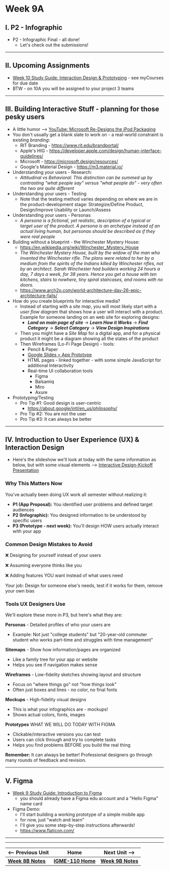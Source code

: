 # Week 9A

## I. P2 - Infographic 

- P2 - Infographic Final - all done!
  - Let's check out the submissions!
 
---

## II. Upcoming Assignments

- [Week 10 Study Guide: Interaction Design & Prototyping](https://docs.google.com/document/d/1cPbyE8xvK747125dENQXC8Kd3jzb7uUhtp40dfyjdNU/edit?usp=sharing) - see myCourses for due date
- BTW - on 10A you will be assigned to your project 3 teams

---

## III.  Building Interactive Stuff - planning for those pesky users
- A little humor --> [YouTube: Microsoft Re-Designs the iPod Packaging](https://www.youtube.com/watch?v=EUXnJraKM3k)
- You don't usually get a blank slate to work on - a real-world constraint is existing *branding*:
  - RIT Branding - https://www.rit.edu/brandportal/
  - Apple's HIG - https://developer.apple.com/design/human-interface-guidelines/
  - Microsoft - https://microsoft.design/resources/
  - Google's Material Design - https://m3.material.io/
- Understanding your users - Research:
  - *Attitudinal vs Behavioral: This distinction can be summed up by contrasting "what people say" versus "what people do"  - very often the two are quite different*
- Understanding your users - Testing
  - Note that the testing method varies depending on where we are in the product-development stage: Strategize/Define Product, Design/Improve Usability or Launch/Assess
- Understanding your users - Personas
  - *A persona is a fictional, yet realistic, description of a typical or target user of the product. A persona is an archetype instead of an actual living human, but personas should be described as if they were real people*
- Building without a blueprint - the Winchester Mystery House:
  - https://en.wikipedia.org/wiki/Winchester_Mystery_House
  - *The Winchester Mystery House, built by the widow of the man who invented the Winchester rifle. The plans were related to her by a medium from the spirits of the Indians killed by Winchester rifles, not by an architect. Sarah Winchester had builders working 24 hours a day, 7 days a week, for 38 years. Hence you get a house with ten kitchens, stairs to nowhere, tiny spiral staircases, and rooms with no doors.*
  - https://www.arch2o.com/world-architecture-day-26-epic-architecture-fails/
- How do you create blueprints for interactive media?
  - Instead of starting with a *site map*, you will most likely start with a *user flow diagram* that shows how a user will interact with a product. Example for someone landing on an  web site for exploring designs:
    - ***Land on main page of site*** -> ***Learn How it Works*** -> ***Find Category*** -> ***Select Category*** -> ***View Design Inspirations***
  - Then you might have a *Site Map* for a digital app, and for a physical product it might be a diagram showing all the states of the product
  - Then Wireframes (Lo-Fi Page Design) - tools:
    - Pencil & Paper
    - [Google Slides = App Prototype](https://medium.com/@gkulowiec/google-slides-app-prototype-23e5d4b76e92)
    - HTML pages - linked together - with some simple JavaScript for additional Interactivity
    - Real-time UI collaboration tools
      - Figma
      - Balsamiq
      - Miro
      - Axure
- Prototyping/Testing
  - Pro Tip #1: Good design is user-centric
    - https://about.google/intl/en_us/philosophy/
  - Pro Tip #2: You are not the user
  - Pro Tip #3: It can always be better
 
---


## IV. Introduction to User Experience (UX) & Interaction Design

- Here's the slideshow we'll look at today with the same information as below, but with some visual elements --> [Interactive Design-Kickoff Presentation](https://docs.google.com/presentation/d/13xpDuO9XmoS9RJmCUr37Ir8j7uPLeXhY/)

### Why This Matters Now
You've actually been doing UX work all semester without realizing it:
- **P1 (App Proposal):** You identified user problems and defined target audiences
- **P2 (Infographic):** You designed information to be understood by specific users
- **P3 (Prototype - next week):** You'll design HOW users actually interact with your app

### Common Design Mistakes to Avoid
❌ Designing for yourself instead of your users

❌ Assuming everyone thinks like you

❌ Adding features YOU want instead of what users need

Your job: Design for someone else's needs, test if it works for them, remove your own bias

### Tools UX Designers Use
We'll explore these more in P3, but here's what they are:

**Personas** - Detailed profiles of who your users are
- Example: Not just "college students" but "20-year-old commuter student who works part-time and struggles with time management"

**Sitemaps** - Show how information/pages are organized
- Like a family tree for your app or website
- Helps you see if navigation makes sense

**Wireframes** - Low-fidelity sketches showing layout and structure
- Focus on "where things go" not "how things look"
- Often just boxes and lines - no color, no final fonts

**Mockups** - High-fidelity visual designs
- This is what your infographics are - mockups!
- Shows actual colors, fonts, images

**Prototypes** 
WHAT WE WILL DO TODAY WITH FIGMA
- Clickable/interactive versions you can test
- Users can click through and try to complete tasks
- Helps you find problems BEFORE you build the real thing

**Remember:** It can always be better! Professional designers go through many rounds of feedback and revision.

---

## V. Figma

- [Week 9 Study Guide: Introduction to Figma](https://docs.google.com/document/d/1nlwsaJXJozfZu4VocByOHxetIghnsTwGtABZgRNFOCc/edit?usp=sharing)
  - you should already have a Figma edu account and a "Hello Figma" name card
- Figma Demo:
  - I'll start building a working prototype of a simple mobile app
  - for now, just "watch and learn"
  - I'll give you some step-by-step instructions afterwards!
  - https://www.flaticon.com/

 

---
---

| <-- Previous Unit | Home | Next Unit -->
| --- | --- | --- 
|   [**Week 8B Notes**](8B.md)  |  [**IGME-110 Home**](../) | [**Week 9B Notes**](9B.md)
